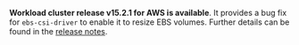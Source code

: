 **Workload cluster release v15.2.1 for AWS is available**. It provides a bug fix for `ebs-csi-driver` to enable it to resize EBS volumes. Further details can be found in the [release notes](https://docs.giantswarm.io/changes/workload-cluster-releases-aws/releases/aws-v15.2.1/).
